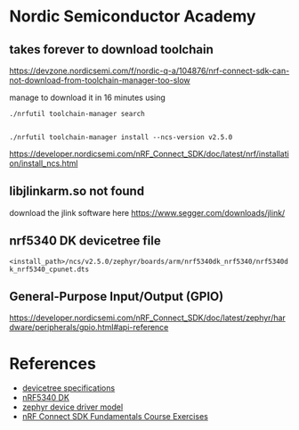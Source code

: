 # Nordic Semiconductor Academy

## takes forever to download toolchain

https://devzone.nordicsemi.com/f/nordic-q-a/104876/nrf-connect-sdk-can-not-download-from-toolchain-manager-too-slow

manage to download it in 16 minutes using

```shell
./nrfutil toolchain-manager search


./nrfutil toolchain-manager install --ncs-version v2.5.0
```

https://developer.nordicsemi.com/nRF_Connect_SDK/doc/latest/nrf/installation/install_ncs.html

## libjlinkarm.so not found

download the jlink software here https://www.segger.com/downloads/jlink/

## nrf5340 DK devicetree file

`<install_path>/ncs/v2.5.0/zephyr/boards/arm/nrf5340dk_nrf5340/nrf5340dk_nrf5340_cpunet.dts`

## General-Purpose Input/Output (GPIO)

https://developer.nordicsemi.com/nRF_Connect_SDK/doc/latest/zephyr/hardware/peripherals/gpio.html#api-reference

# References

- [devicetree specifications](https://www.devicetree.org/specifications/)
- [nRF5340 DK](https://www.nordicsemi.com/Products/Development-hardware/nRF5340-DK/Download?lang=en#infotabs)
- [zephyr device driver model](https://developer.nordicsemi.com/nRF_Connect_SDK/doc/latest/zephyr/kernel/drivers/index.html#device-model-api)
- [nRF Connect SDK Fundamentals Course Exercises](https://github.com/NordicDeveloperAcademy/ncs-fund/tree/main)
